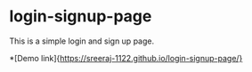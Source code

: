# login-signup-page

This is a simple login and sign up page.

  *[Demo link]{https://sreeraj-1122.github.io/login-signup-page/}
